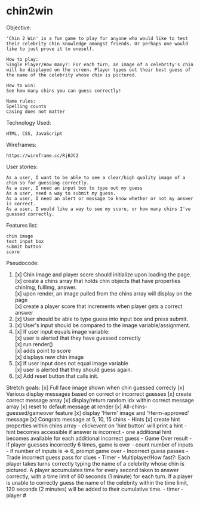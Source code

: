 # chin2win

Objective:

    'Chin 2 Win' is a fun game to play for anyone who would like to test their celebrity chin knowledge amongst friends. Or perhaps one would like to just prove it to oneself.  

    How to play:
    Single Player/How many?: For each turn, an image of a celebrity's chin will be displayed on the screen. Player types out their best guess of the name of the celebrity whose chin is pictured.

    How to win:
    See how many chins you can guess correctly!

    Name rules:
    Spelling counts
    Casing does not matter

Technology Used:

    HTML, CSS, JavaScript

Wireframes:

    https://wireframe.cc/RjBJC2

User stories:

    As a user, I want to be able to see a clear/high quality image of a chin so for guessing correctly.
    As a user, I need an input box to type out my guess
    As a user, need a way to submit my guess.
    As a user, I need an alert or message to know whether or not my answer is correct.
    As a user, I would like a way to see my score, or how many chins I've guessed correctly.

Features list:

    chin image
    text input box
    submit button
    score

Pseudocode:

1. [x] Chin image and player score should initialize upon loading the page.  
    [x] create a chins array that holds chin objects that have properties chinImg, fullImg, answer.  
    [x] upon render, an image pulled from the chins array will display on the page  
    [x] create a player score that increments when player gets a correct answer  
2. [x] User should be able to type guess into input box and press submit.  
3. [x] User's input should be compared to the image variable/assignment.  
4. [x] If user input equals image variable:   
    [x] user is alerted that they have guessed correctly  
    [x] run render()  
        [x] adds point to score  
        [x] displays new chin image   
5. [x] If user input does not equal image variable  
    [x] user is alerted that they should guess again.   
6. [x] Add reset button that calls init.     


Stretch goals:
    [x] Full face image shown when chin guessed correcly
    [x] Various display messages based on correct or incorrect guesses
        [x] create correct message array
        [x] display/return random idx within correct message array
        [x] reset to default message at render
    [x] All-chins-guessed/gameover feature
        [x] display 'Herm' image and 'Herm-approved' message
    [x] Congrats message at 5, 10, 15 chins
    - Hints
        [x] create hint properties within chins array
        - clickevent on 'hint button' will print a hint
        - hint becomes accessible if answer is incorrect
        - one additional hint becomes available for each additional incorrect guess
    - Game Over result
        - if player guesses incorrectly 6 times, game is over
            - count number of inputs
            - if number of inputs is => 6, prompt game over
    - Incorrect guess passes
    - Trade incorrect guess pass for clues
    - Timer
    - Multiplayer/How fast?: Each player takes turns correctly typing the name of a celebrity whose chin is pictured. A player accumulates  time for every second taken to answer correctly, with a time limit of 60 seconds (1 minute) for each turn. If a player is unable to correctly guess the name of the celebrity within the time limit, 120 seconds (2 minutes) will be added to their cumulative time.
        - timer
        - player #